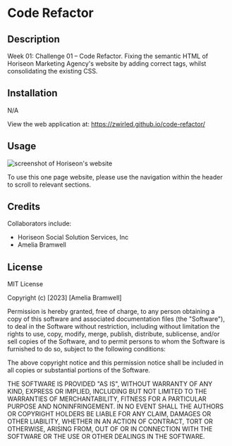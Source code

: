 # Code Refactor

## Description

Week 01: Challenge 01 – Code Refactor.
Fixing the semantic HTML of Horiseon Marketing Agency's website by adding correct tags, whilst consolidating the existing CSS.

## Installation

N/A

View the web application at: https://zwirled.github.io/code-refactor/

## Usage

![screenshot of Horiseon's website](assets/images/screenshot.png)

To use this one page website, please use the navigation within the header to scroll to relevant sections.

## Credits

Collaborators include:
- Horiseon Social Solution Services, Inc
- Amelia Bramwell

## License

MIT License

Copyright (c) [2023] [Amelia Bramwell]

Permission is hereby granted, free of charge, to any person obtaining a copy
of this software and associated documentation files (the "Software"), to deal
in the Software without restriction, including without limitation the rights
to use, copy, modify, merge, publish, distribute, sublicense, and/or sell
copies of the Software, and to permit persons to whom the Software is
furnished to do so, subject to the following conditions:

The above copyright notice and this permission notice shall be included in all
copies or substantial portions of the Software.

THE SOFTWARE IS PROVIDED "AS IS", WITHOUT WARRANTY OF ANY KIND, EXPRESS OR
IMPLIED, INCLUDING BUT NOT LIMITED TO THE WARRANTIES OF MERCHANTABILITY,
FITNESS FOR A PARTICULAR PURPOSE AND NONINFRINGEMENT. IN NO EVENT SHALL THE
AUTHORS OR COPYRIGHT HOLDERS BE LIABLE FOR ANY CLAIM, DAMAGES OR OTHER
LIABILITY, WHETHER IN AN ACTION OF CONTRACT, TORT OR OTHERWISE, ARISING FROM,
OUT OF OR IN CONNECTION WITH THE SOFTWARE OR THE USE OR OTHER DEALINGS IN THE
SOFTWARE.
